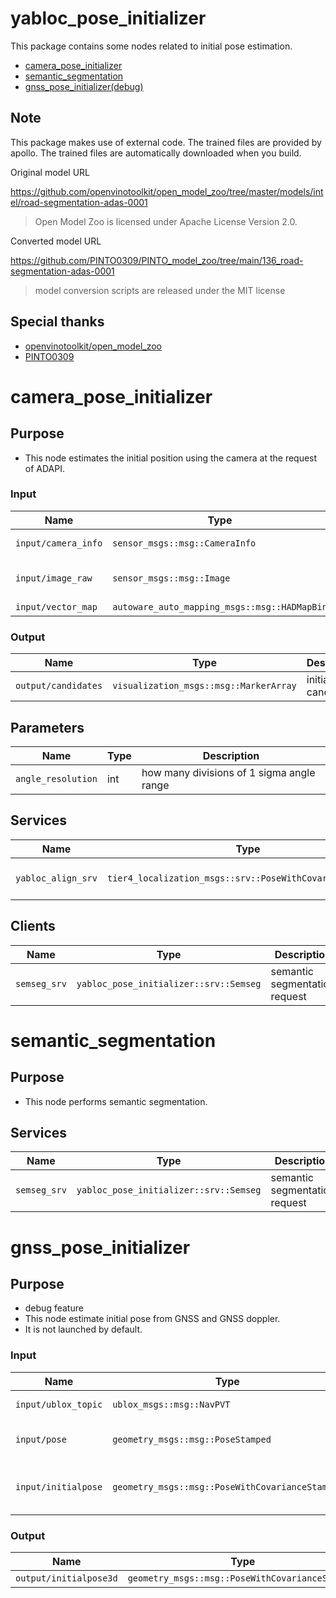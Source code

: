 # yabloc_pose_initializer


This package contains some nodes related to initial pose estimation.

* [camera_pose_initializer](#camera_pose_initializer)
* [semantic_segmentation](#semantic_segmentation)
* [gnss_pose_initializer(debug)](#gnss_pose_initializer)

## Note

This package makes use of external code. The trained files are provided by apollo. The trained files are automatically downloaded when you build.

Original model URL

https://github.com/openvinotoolkit/open_model_zoo/tree/master/models/intel/road-segmentation-adas-0001
> Open Model Zoo is licensed under Apache License Version 2.0.


Converted model URL

https://github.com/PINTO0309/PINTO_model_zoo/tree/main/136_road-segmentation-adas-0001
> model conversion scripts are released under the MIT license
## Special thanks
* [openvinotoolkit/open_model_zoo](https://github.com/openvinotoolkit/open_model_zoo)
* [PINTO0309](https://github.com/PINTO0309)


# camera_pose_initializer
## Purpose

* This node estimates the initial position using the camera at the request of ADAPI.
### Input

| Name                | Type                                         | Description              |
|---------------------|----------------------------------------------|--------------------------|
| `input/camera_info` | `sensor_msgs::msg::CameraInfo`               | undistorted camera info  |
| `input/image_raw`   | `sensor_msgs::msg::Image`                    | undistorted camera image |
| `input/vector_map`  | `autoware_auto_mapping_msgs::msg::HADMapBin` | vector map               |

### Output

| Name                | Type                                   | Description             |
|---------------------|----------------------------------------|-------------------------|
| `output/candidates` | `visualization_msgs::msg::MarkerArray` | initial pose candidates |

## Parameters

| Name               | Type | Description                               |
|--------------------|------|-------------------------------------------|
| `angle_resolution` | int  | how many divisions of 1 sigma angle range |

## Services

| Name               | Type                                                      | Description                     |
|--------------------|-----------------------------------------------------------|---------------------------------|
| `yabloc_align_srv` | `tier4_localization_msgs::srv::PoseWithCovarianceStamped` | initial pose estimation request |

## Clients

| Name         | Type                                   | Description                   |
|--------------|----------------------------------------|-------------------------------|
| `semseg_srv` | `yabloc_pose_initializer::srv::Semseg` | semantic segmentation request |


# semantic_segmentation

## Purpose

* This node performs semantic segmentation.
## Services
| Name         | Type                                   | Description                   |
|--------------|----------------------------------------|-------------------------------|
| `semseg_srv` | `yabloc_pose_initializer::srv::Semseg` | semantic segmentation request |


# gnss_pose_initializer

## Purpose

* debug feature
* This node estimate initial pose from GNSS and GNSS doppler.
* It is not launched by default.
### Input

| Name                | Type                                            | Description                          |
|---------------------|-------------------------------------------------|--------------------------------------|
| `input/ublox_topic` | `ublox_msgs::msg::NavPVT`                       | gnss measurement                     |
| `input/pose`        | `geometry_msgs::msg::PoseStamped`               | to check yabloc is initialized       |
| `input/initialpose` | `geometry_msgs::msg::PoseWithCovarianceStamped` | published from rviz 2d pose estimate |

### Output

| Name                   | Type                                            | Description  |
|------------------------|-------------------------------------------------|--------------|
| `output/initialpose3d` | `geometry_msgs::msg::PoseWithCovarianceStamped` | initial pose |
